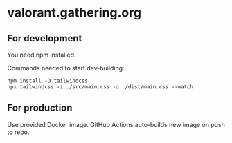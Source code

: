 # valorant.gathering.org

## For development

You need npm installed. 

Commands needed to start dev-building:

```
npm install -D tailwindcss
npx tailwindcss -i ./src/main.css -o ./dist/main.css --watch 
```

## For production

Use provided Docker image. GitHub Actions auto-builds new image on push to repo.